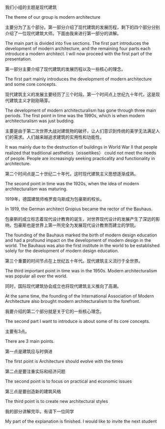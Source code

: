 我们小组的主题是现代建筑

The theme of our group is modern architecture



主要分为了五个部分。第一部分介绍了现代建筑的发展历程，剩下的四个部分分别介绍了一位现代建筑大师。下面由我来进行第一部分的讲解。

The main part is divided into five sections. The first part introduces the development of modern architecture, and the remaining four parts each introduce a modern architect. I will now proceed with the first part of the presentation.



第一部分主要介绍了现代建筑的发展历程以及一些核心的理念。

The first part mainly introduces the development of modern architecture and some core concepts.



现代建筑主义的发展主要经历了三个时段。第一个时间点上世纪九十年代，这是现代建筑主义才刚刚萌芽。

The development of modern architecturalism has gone through three main periods. The first point in time was the 1990s, which is when modern architecturalism was just budding.



主要是由于第二次世界大战对建筑物的破坏，让人们意识到传统的美学无法满足人们的需求。人们越来越追求建筑的实用性和功能性。

It was mainly due to the destruction of buildings in World War II that people realized that traditional aesthetics（eisseitikes） could not meet the needs of people. People are increasingly seeking practicality and functionality in architecture.



第二个时间点是二十世纪二十年代，这时现代建筑主义思想逐渐成熟。

The second point in time was the 1920s, when the idea of modern architecturalism was maturing.



1919年，德国建筑师格罗皮乌斯成为包豪斯的校长。

In 1919, the German architect Gropius became the rector of the Bauhaus.



包豪斯的成立标志着现代设计教育的诞生，对世界现代设计的发展产生了深远的影响，包豪斯也是世界上第一所完全为发展现代设计教育而建立的学院。

The founding of the Bauhaus marked the birth of modern design education and had a profound impact on the development of modern design in the world. The Bauhaus was also the first institute in the world to be established solely for the development of modern design education.



第三个重要的时间节点在上世纪五十年代。现代建筑主义流行于全世界。

The third important point in time was in the 1950s. Modern architecturalism was popular all over the world.



同时，国际现代建筑协会成立也将现代建筑主义推向了高潮。

At the same time, the founding of the International Association of Modern Architecture also brought modern architecturalism to the forefront.



我要介绍的第二个部分就是关于它的一些核心理念。

The second part I want to introduce is about some of its core concepts.



主要有3点。

There are 3 main points.



第一点是建筑应与时俱进

The first point is Architecture should evolve with the times



第二点是要注重实际和经济问题

The second point is to focus on practical and economic issues



第三点是要创造新的建筑风格

The third point is to create new architectural styles



我的部分讲解完毕。有请下一位同学

My part of the explanation is finished. I would like to invite the next student
